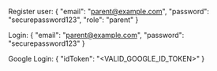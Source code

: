 Register user:
{
  "email": "parent@example.com",
  "password": "securepassword123",
  "role": "parent"
}

Login:
{
  "email": "parent@example.com",
  "password": "securepassword123"
}

Google Login:
{
  "idToken": "<VALID_GOOGLE_ID_TOKEN>"
}